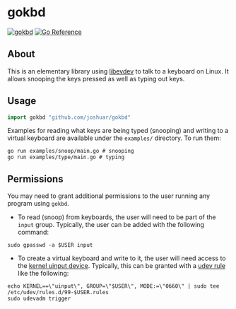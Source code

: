 <!--
 Copyright (c) 2023 Joshua Rich <joshua.rich@gmail.com>
 
 This software is released under the MIT License.
 https://opensource.org/licenses/MIT
-->

# gokbd

[![gokbd](https://goreportcard.com/badge/github.com/joshuar/gokbd?style=flat-square)](https://goreportcard.com/report/github.com/joshuar/gokbd)
[![Go Reference](https://pkg.go.dev/badge/github.com/joshuar/gokbd.svg)](https://pkg.go.dev/github.com/joshuar/gokbd)

## About

This is an elementary library using
[libevdev](https://www.freedesktop.org/wiki/Software/libevdev/) to talk to a
keyboard on Linux. It allows snooping the keys pressed as well as typing out
keys.

## Usage

```go
import gokbd "github.com/joshuar/gokbd"
```

Examples for reading what keys are being typed (snooping) and writing to a
virtual keyboard are available under the `examples/` directory. To run them:

```shell
go run examples/snoop/main.go # snooping
go run examples/type/main.go # typing
```

## Permissions

You may need to grant additional permissions to the user running any program
using `gokbd`.

- To read (snoop) from keyboards, the user will need to be part of the `input`
  group. Typically, the user can be added with the following command:

```shell
sudo gpasswd -a $USER input
```

- To create a virtual keyboard and write to it, the user will need access to the
  [kernel uinput
  device](https://kernel.org/doc/html/latest/input/uinput.html). Typically, this
  can be granted with a [udev rule](https://opensource.com/article/18/11/udev)
  like the following:

```shell
echo KERNEL==\"uinput\", GROUP=\"$USER\", MODE:=\"0660\" | sudo tee /etc/udev/rules.d/99-$USER.rules
sudo udevadm trigger
```

